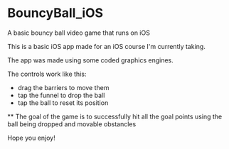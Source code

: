 # BouncyBall_iOS
A basic bouncy ball video game that runs on iOS

This is a basic iOS app made for an iOS course I'm currently taking.

The app was made using some coded graphics engines.

The controls work like this:
 - drag the barriers to move them
 - tap the funnel to drop the ball
 - tap the ball to reset its position

** The goal of the game is to successfully hit all the goal points using the ball being dropped and movable obstancles

Hope you enjoy!
